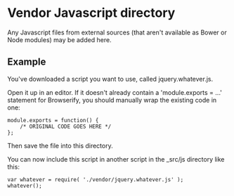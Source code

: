 # Vendor Javascript directory #

Any Javascript files from external sources (that aren't available as Bower or Node modules) may be added here.

## Example ##

You've downloaded a script you want to use, called jquery.whatever.js.

Open it up in an editor. If it doesn't already contain a 'module.exports = ...' statement for Browserify, you should manually wrap the existing code in one:

	module.exports = function() {
		/* ORIGINAL CODE GOES HERE */
	};

Then save the file into this directory.

You can now include this script in another script in the \_src/js directory like this:

	var whatever = require( './vendor/jquery.whatever.js' );
	whatever();
